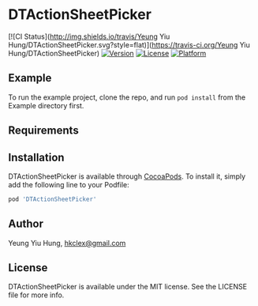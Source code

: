 # DTActionSheetPicker

[![CI Status](http://img.shields.io/travis/Yeung Yiu Hung/DTActionSheetPicker.svg?style=flat)](https://travis-ci.org/Yeung Yiu Hung/DTActionSheetPicker)
[![Version](https://img.shields.io/cocoapods/v/DTActionSheetPicker.svg?style=flat)](http://cocoapods.org/pods/DTActionSheetPicker)
[![License](https://img.shields.io/cocoapods/l/DTActionSheetPicker.svg?style=flat)](http://cocoapods.org/pods/DTActionSheetPicker)
[![Platform](https://img.shields.io/cocoapods/p/DTActionSheetPicker.svg?style=flat)](http://cocoapods.org/pods/DTActionSheetPicker)

## Example

To run the example project, clone the repo, and run `pod install` from the Example directory first.

## Requirements

## Installation

DTActionSheetPicker is available through [CocoaPods](http://cocoapods.org). To install
it, simply add the following line to your Podfile:

```ruby
pod 'DTActionSheetPicker'
```

## Author

Yeung Yiu Hung, hkclex@gmail.com

## License

DTActionSheetPicker is available under the MIT license. See the LICENSE file for more info.
